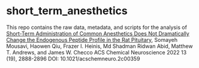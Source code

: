 # short_term_anesthetics

This repo contains the raw data, metadata, and scripts for the analysis of [Short-Term Administration of Common Anesthetics Does Not Dramatically Change the Endogenous Peptide Profile in the Rat Pituitary](https://pubs.acs.org/doi/full/10.1021/acschemneuro.2c00359), Somayeh Mousavi, Haowen Qiu, Frazer I. Heinis, Md Shadman Ridwan Abid, Matthew T. Andrews, and James W. Checco
ACS Chemical Neuroscience 2022 13 (19), 2888-2896
DOI: 10.1021/acschemneuro.2c00359
